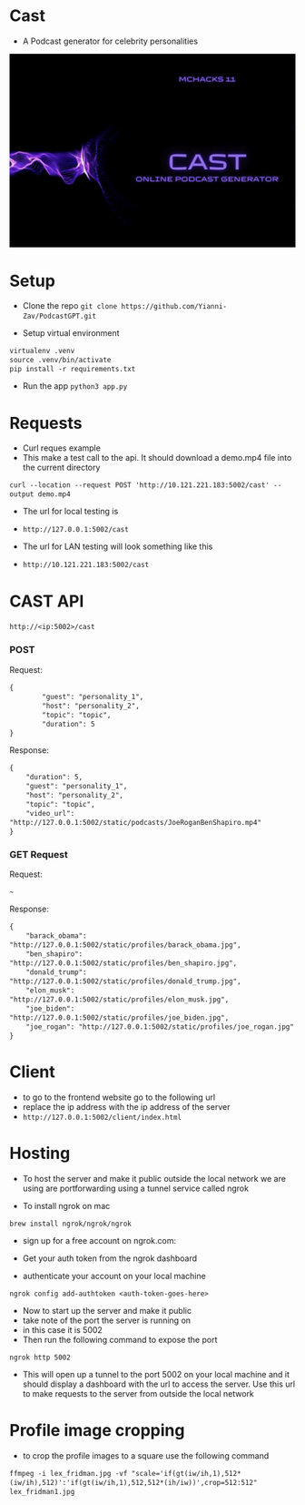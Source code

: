 # Cast

- A Podcast generator for celebrity personalities

![Alt Text](./cover.jpg)


# Setup

- Clone the repo
`git clone https://github.com/Yianni-Zav/PodcastGPT.git`

- Setup virtual environment
```
virtualenv .venv
source .venv/bin/activate
pip install -r requirements.txt
```

- Run the app
`python3 app.py`

# Requests

- Curl reques example
- This make a test call to the api. It should download a demo.mp4 file into the current directory
```
curl --location --request POST 'http://10.121.221.183:5002/cast' --output demo.mp4
```


- The url for local testing is 
- `http://127.0.0.1:5002/cast`

- The url for LAN testing will look something like this
- `http://10.121.221.183:5002/cast`

# CAST API

`http://<ip:5002>/cast`
### POST 

Request:
```
{
        "guest": "personality_1",
        "host": "personality_2",
        "topic": "topic",
        "duration": 5
}
```

Response:
```
{
    "duration": 5,
    "guest": "personality_1",
    "host": "personality_2",
    "topic": "topic",
    "video_url": "http://127.0.0.1:5002/static/podcasts/JoeRoganBenShapiro.mp4"
}
```



### GET Request

Request:
```
~
```
Response:
```
{
    "barack_obama": "http://127.0.0.1:5002/static/profiles/barack_obama.jpg",
    "ben_shapiro": "http://127.0.0.1:5002/static/profiles/ben_shapiro.jpg",
    "donald_trump": "http://127.0.0.1:5002/static/profiles/donald_trump.jpg",
    "elon_musk": "http://127.0.0.1:5002/static/profiles/elon_musk.jpg",
    "joe_biden": "http://127.0.0.1:5002/static/profiles/joe_biden.jpg",
    "joe_rogan": "http://127.0.0.1:5002/static/profiles/joe_rogan.jpg"
}
```

# Client

- to go to the frontend website go to the following url
- replace the ip address with the ip address of the server
- `http://127.0.0.1:5002/client/index.html`


# Hosting

- To host the server and make it public outside the local network we are using are portforwarding using a tunnel service called ngrok

- To install ngrok on mac
```
brew install ngrok/ngrok/ngrok
```
- sign up for a free account on ngrok.com: 

- Get your auth token from the ngrok dashboard
- authenticate your account on your local machine
```
ngrok config add-authtoken <auth-token-goes-here>
```

- Now to start up the server and make it public
- take note of the port the server is running on
- in this case it is 5002
- Then run the following command to expose the port
```
ngrok http 5002
```
- This will open up a tunnel to the port 5002 on your local machine and it should display a dashboard with the url to access the server. Use this url to make requests to the server from outside the local network


# Profile image cropping

- to crop the profile images to a square use the following command
```
ffmpeg -i lex_fridman.jpg -vf "scale='if(gt(iw/ih,1),512*(iw/ih),512)':'if(gt(iw/ih,1),512,512*(ih/iw))',crop=512:512" lex_fridman1.jpg
```

